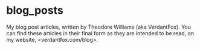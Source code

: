 # blog_posts

My blog post articles, written by Theodore Williams (aka VerdantFox).
You can find these articles in their final form as they are intended to
be read, on my website, <verdantfox.com/blog>.
